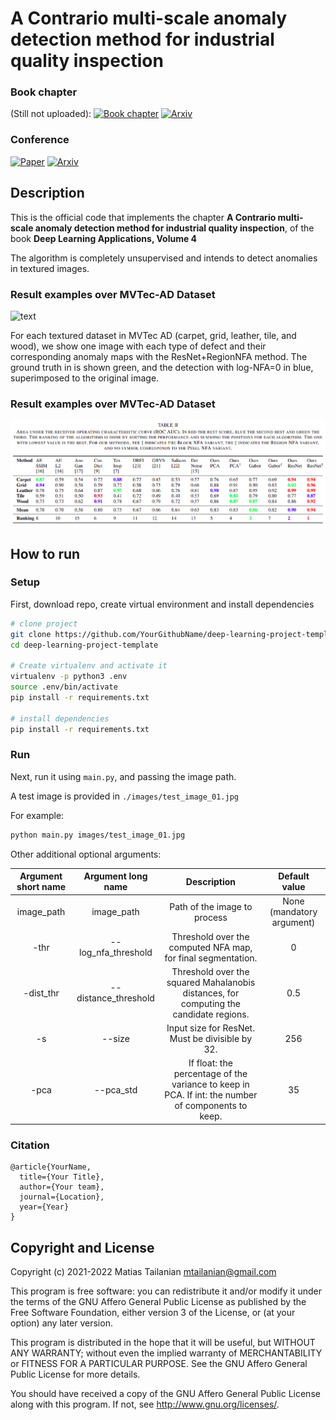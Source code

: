 <p align="center">
 
# A Contrario multi-scale anomaly detection method for industrial quality inspection


### Book chapter
(Still not uploaded): 
[![Book chapter](https://img.shields.io/badge/Book-Deep%20%20Learning%20Applications%2C%20Volume%204-orange.svg)]()
[![Arxiv](https://img.shields.io/badge/Book%20arXiv-XXX.XXX-blue.svg)]()

### Conference
[![Paper](https://img.shields.io/badge/ICMLA-2021-yellow.svg)](https://ieeexplore.ieee.org/abstract/document/9680125)
[![Arxiv](https://img.shields.io/badge/arXiv-2110.02407-red.svg)](https://arxiv.org/abs/2110.02407)

</p>
 
## Description   
This is the official code that implements the chapter **A Contrario multi-scale 
anomaly detection method for industrial quality inspection**, of the book **Deep 
Learning Applications, Volume 4**  

The algorithm is completely unsupervised and intends to detect anomalies in textured images.

### Result examples over MVTec-AD Dataset
![text](assets/mvtec.png?raw=true)

For each textured dataset in MVTec AD (carpet, grid, leather, tile, and
wood), we show one image with each type of defect and their corresponding
anomaly maps with the ResNet+RegionNFA method. The ground truth in is
shown green, and the detection with log-NFA=0 in blue, superimposed to the
original image.

### Result examples over MVTec-AD Dataset
![text](assets/results.png?raw=true)

## How to run   
### Setup
First, download repo, create virtual environment and install dependencies   
```bash
# clone project   
git clone https://github.com/YourGithubName/deep-learning-project-template
cd deep-learning-project-template 

# Create virtualenv and activate it
virtualenv -p python3 .env
source .env/bin/activate
pip install -r requirements.txt

# install dependencies
pip install -r requirements.txt
 ```   

### Run
 Next, run it using `main.py`, and passing the image path. 

A test image is provided in `./images/test_image_01.jpg`

For example:
 ```bash
python main.py images/test_image_01.jpg
```

Other additional optional arguments:

| **Argument short name** | **Argument long name** |                                          **Description**                                           |     **Default value**     |
|:-----------------------:|:----------------------:|:--------------------------------------------------------------------------------------------------:|:-------------------------:|
|       image_path        |       image_path       |                                    Path of the image to process                                    | None (mandatory argument) |
|          -thr           |  --log_nfa_threshold   |                    Threshold over the computed NFA map, for final segmentation.                    |             0             |
|        -dist_thr        |  --distance_threshold  |       Threshold over the squared Mahalanobis distances, for computing the candidate regions.       |            0.5            |
|           -s            |         --size         |                          Input size for ResNet. Must be divisible by 32.                           |            256            |
|          -pca           |       --pca_std        | If float: the percentage of the variance to keep in PCA. If int: the number of components to keep. |            35             |

### Citation   
```
@article{YourName,
  title={Your Title},
  author={Your team},
  journal={Location},
  year={Year}
}
```   

Copyright and License
---------------------

Copyright (c) 2021-2022 Matias Tailanian <mtailanian@gmail.com>

This program is free software: you can redistribute it and/or modify
it under the terms of the GNU Affero General Public License as
published by the Free Software Foundation, either version 3 of the
License, or (at your option) any later version.

This program is distributed in the hope that it will be useful,
but WITHOUT ANY WARRANTY; without even the implied warranty of
MERCHANTABILITY or FITNESS FOR A PARTICULAR PURPOSE.  See the
GNU Affero General Public License for more details.

You should have received a copy of the GNU Affero General Public License
along with this program.  If not, see <http://www.gnu.org/licenses/>.
